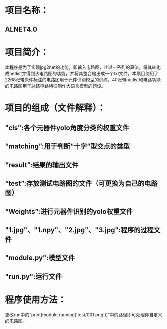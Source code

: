 # 项目名称：
## ALNET4.0
# 项目简介：
本程序是为了实现jpg2net的功能，即输入电路图，吐过一系列的算法，将其转化成netlist并得到该电路图的功能，并将其整合输出成一个txt文件。本项目使用了2268张带原件标注的电路图用于元件识别模型的训练，40张带netlist和电路功能的电路图用于总结电路特征制作大语言模型的题设。
# 项目的组成（文件解释）：
## "cls":各个元器件yolo角度分类的权重文件
## “matching”:用于判断“十字“型交点的类型
## “result”:结果的输出文件
## “test”:存放测试电路图的文件（可更换为自己的电路图）
## “Weights”:进行元器件识别的yolo权重文件
## "1.jpg"、"1.npy"、"2.jpg"、"3.jpg":程序的过程文件
## "module.py":模型文件
## "run.py":运行文件
# 程序使用方法：
更改run中的“print(module.running('test/001.png'))”中的路径即可处理你自定义的电路图。
